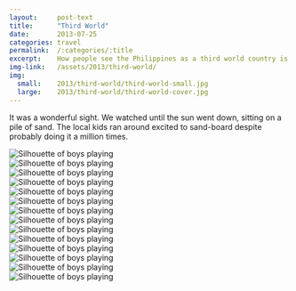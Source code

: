```yaml
---
layout:     post-text
title:      "Third World"
date:       2013-07-25
categories: travel
permalink:  /:categories/:title
excerpt:    How people see the Philippines as a third world country is beyond me
img-link:   /assets/2013/third-world/
img:
  small:    2013/third-world/third-world-small.jpg
  large:    2013/third-world/third-world-cover.jpg
---
```


It was a wonderful sight. We watched until the sun went down, sitting on a pile of sand. The local kids ran around excited to sand-board despite probably doing it a million times.

<div class="module">
  <img src="{{ page.img-link }}1.jpg" alt="Silhouette of boys playing" >
</div>

<div class="module">
  <img src="{{ page.img-link }}2.jpg" alt="Silhouette of boys playing" >
</div>

<div class="module">
  <img src="{{ page.img-link }}3.jpg" alt="Silhouette of boys playing" >
</div>

<div class="module">
  <img src="{{ page.img-link }}4.jpg" alt="Silhouette of boys playing" >
</div>

<div class="module">
  <img src="{{ page.img-link }}5.jpg" alt="Silhouette of boys playing" >
</div>

<div class="module">
  <img src="{{ page.img-link }}6.jpg" alt="Silhouette of boys playing" >
</div>

<div class="module">
  <img src="{{ page.img-link }}7.jpg" alt="Silhouette of boys playing" >
</div>

<div class="module">
  <img src="{{ page.img-link }}8.jpg" alt="Silhouette of boys playing" >
</div>

<div class="module">
  <img src="{{ page.img-link }}9.jpg" alt="Silhouette of boys playing" >
</div>

<div class="module">
  <img src="{{ page.img-link }}10.jpg" alt="Silhouette of boys playing" >
</div>

<div class="module">
  <img src="{{ page.img-link }}11.jpg" alt="Silhouette of boys playing" >
</div>

<div class="module">
  <img src="{{ page.img-link }}12.jpg" alt="Silhouette of boys playing" >
</div>

<div class="module">
  <img src="{{ page.img-link }}13.jpg" alt="Silhouette of boys playing" >
</div>

<div class="module">
  <img src="{{ page.img-link }}14.jpg" alt="Silhouette of boys playing" >
</div>
